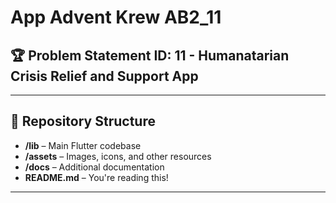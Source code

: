 # App Advent Krew AB2_11

## 🏆 Problem Statement ID: 11 - Humanatarian Crisis Relief and Support App
---

## 📂 Repository Structure
- **/lib** – Main Flutter codebase  
- **/assets** – Images, icons, and other resources  
- **/docs** – Additional documentation  
- **README.md** – You're reading this!  

---
